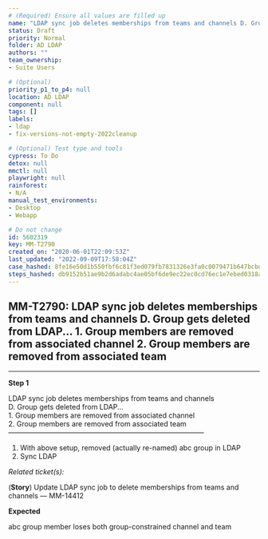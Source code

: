 ```yaml
---
# (Required) Ensure all values are filled up
name: "LDAP sync job deletes memberships from teams and channels D. Group gets deleted from LDAP...  1. Group members are removed from associated channel  2. Group members are removed from associated team"
status: Draft
priority: Normal
folder: AD LDAP
authors: ""
team_ownership: 
- Suite Users

# (Optional)
priority_p1_to_p4: null
location: AD LDAP
component: null
tags: []
labels: 
- ldap
- fix-versions-not-empty-2022cleanup

# (Optional) Test type and tools
cypress: To Do
detox: null
mmctl: null
playwright: null
rainforest: 
- N/A
manual_test_environments: 
- Desktop
- Webapp

# Do not change
id: 5602319
key: MM-T2790
created_on: "2020-06-01T22:09:53Z"
last_updated: "2022-09-09T17:58:04Z"
case_hashed: 8fe16e50d1b550fbf6c81f3ed079fb7831326e3fa0c0079471b647bcbddcb6143ddd901560366e6ac1f062e4d888e7a4
steps_hashed: db9152b51ae9b2d6adabc4ae05bf6de9ec22ec0cd76ec1e7ebed0318a81af521e7e14b3cd878c3d013c815de643b355e
---
```


<!-- (Auto-generated) Based on frontmatter's "key" and "name" -->

## MM-T2790: LDAP sync job deletes memberships from teams and channels D. Group gets deleted from LDAP... 1. Group members are removed from associated channel 2. Group members are removed from associated team

---

**Step 1**

LDAP sync job deletes memberships from teams and channels\
D. Group gets deleted from LDAP...\
1\. Group members are removed from associated channel\
2\. Group members are removed from associated team\
————————————————————————————

1. With above setup, removed (actually re-named) abc group in LDAP
2. Sync LDAP

_Related ticket(s):_

(**Story**) Update LDAP sync job to delete memberships from teams and channels — MM-14412

**Expected**

abc group member loses both group-constrained channel and team
